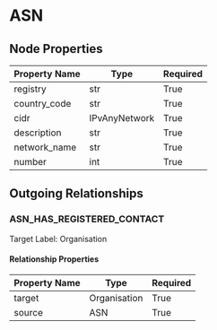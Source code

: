 
# ASN

## Node Properties

| Property Name | Type | Required |
| ------------- | ---- | -------- |
| registry | str | True |
| country_code | str | True |
| cidr | IPvAnyNetwork | True |
| description | str | True |
| network_name | str | True |
| number | int | True |


## Outgoing Relationships

### ASN_HAS_REGISTERED_CONTACT

Target Label: Organisation

#### Relationship Properties

| Property Name | Type | Required |
| ------------- | ---- | -------- |
| target | Organisation | True |
| source | ASN | True |



